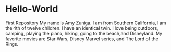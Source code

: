 # Hello-World
First Repository
My name is Amy Zuniga. I am from Southern California, I am the 4th of twelve children. I have an identical twin. I love being outdoors, camping, playing the piano, hiking, going to the beach,and Disneyland. My favorite movies are Star Wars, Disney Marvel series, and The Lord of the Rings. 
